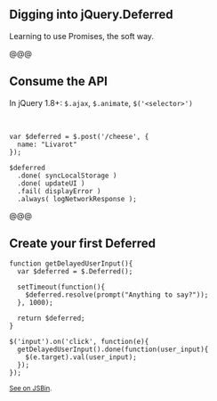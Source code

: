 ## Digging into jQuery.Deferred

Learning to use Promises, the soft way.

@@@

## Consume the API

In jQuery 1.8+: `$.ajax`, `$.animate`, `$('<selector>')`

<br>

```
var $deferred = $.post('/cheese', {
  name: "Livarot"
});

$deferred
  .done( syncLocalStorage )
  .done( updateUI )
  .fail( displayError )
  .always( logNetworkResponse );
```

@@@

## Create your first Deferred

```
function getDelayedUserInput(){
  var $deferred = $.Deferred();

  setTimeout(function(){
    $deferred.resolve(prompt("Anything to say?"));
  }, 1000);

  return $deferred;
}

$('input').on('click', function(e){
  getDelayedUserInput().done(function(user_input){
    $(e.target).val(user_input);
  });
});
```
<small>[See on JSBin](http://jsbin.com/ocadol/3/edit).</small>